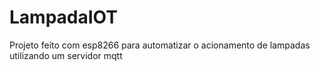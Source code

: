 # LampadaIOT
 Projeto feito com esp8266 para automatizar o acionamento de lampadas utilizando um servidor mqtt

